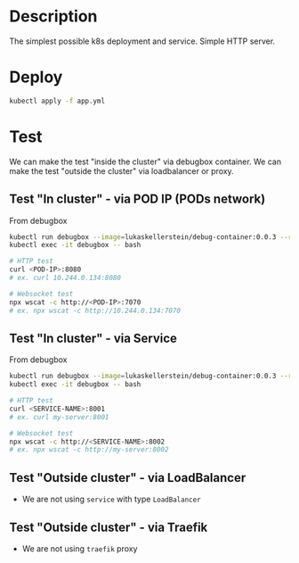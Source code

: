 # Description

The simplest possible k8s deployment and service. Simple HTTP server.

# Deploy

```bash
kubectl apply -f app.yml
```

# Test

We can make the test "inside the cluster" via debugbox container.
We can make the test "outside the cluster" via loadbalancer or proxy.

## Test "In cluster" - via POD IP (PODs network)

From debugbox

```bash
kubectl run debugbox --image=lukaskellerstein/debug-container:0.0.3 --restart=Never --command -- sh -c "sleep infinity"
kubectl exec -it debugbox -- bash
```

```bash
# HTTP test
curl <POD-IP>:8080
# ex. curl 10.244.0.134:8080

# Websocket test
npx wscat -c http://<POD-IP>:7070
# ex. npx wscat -c http://10.244.0.134:7070
```

## Test "In cluster" - via Service

From debugbox

```bash
kubectl run debugbox --image=lukaskellerstein/debug-container:0.0.3 --restart=Never --command -- sh -c "sleep infinity"
kubectl exec -it debugbox -- bash
```

```bash
# HTTP test
curl <SERVICE-NAME>:8001
# ex. curl my-server:8001

# Websocket test
npx wscat -c http://<SERVICE-NAME>:8002
# ex. npx wscat -c http://my-server:8002
```

## Test "Outside cluster" - via LoadBalancer

- We are not using `service` with type `LoadBalancer`

## Test "Outside cluster" - via Traefik

- We are not using `traefik` proxy
